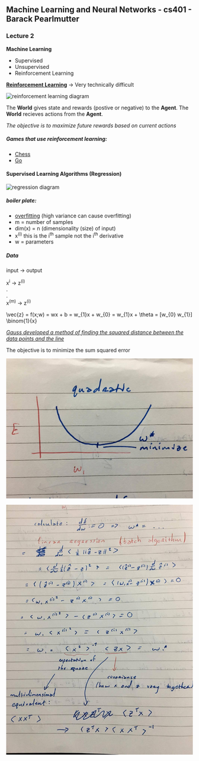 ## Machine Learning and Neural Networks - cs401 - Barack Pearlmutter

### Lecture 2

**Machine Learning**
 - Supervised
 - Unsupervised
 - Reinforcement Learning
 
[**Reinforcement Learning**](https://en.wikipedia.org/wiki/Reinforcement_learning) -> Very technically difficult

        
![reinforcement learning diagram](http://www.mdpi.com/sensors/sensors-15-06668/article_deploy/html/images/sensors-15-06668-g002-1024.png)
                    


The **World** gives state and rewards (postive or negative) to the **Agent**.
The **World** recieves actions from the **Agent**.

_The objective is to maximize future rewards based on current actions_

##### Games that use reinforcement learning:
- [Chess](https://www.technologyreview.com/s/541276/deep-learning-machine-teaches-itself-chess-in-72-hours-plays-at-international-master/)
- [Go](https://deepmind.com/research/alphago/)    


#### Supervised Learning Algorithms (Regression)

![regression diagram](http://img.blog.csdn.net/20160213170141591)

##### boiler plate:
- [overfitting](https://en.wikipedia.org/wiki/Overfitting) (high variance can cause overfitting)
- m = number of samples
- dim(x) = n (dimensionality (size) of input)
- x<sup>(i)</sup> this is the i<sup>th</sup> sample not the i<sup>th</sup> derivative
- w = parameters


##### Data

input   ->  output
    
x<sup>i</sup> -> z<sup>(i)</sup> <br>
. <br>
. <br>
x<sup>(m)</sup> -> z<sup>(i)</sup>
    
\vec{z} = f(x;w) = wx + b = w_{1}x + w_{0} = w_{1}x + \theta = [w_{0} w_{1}] \binom{1}{x}


[_Gauss developed a method of finding the squared distance between the data points and the line_](https://en.wikipedia.org/wiki/Carl_Friedrich_Gauss)

The objective is to minimize the sum squared error

![min point](min.jpg)

![linear regression derivative](linear_regression_derivative.jpg)







    

